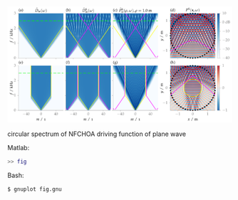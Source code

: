 ![Fig](fig.png)

circular spectrum of NFCHOA driving function of plane wave

Matlab:
```Matlab
>> fig
```

Bash:
```Bash
$ gnuplot fig.gnu
```

